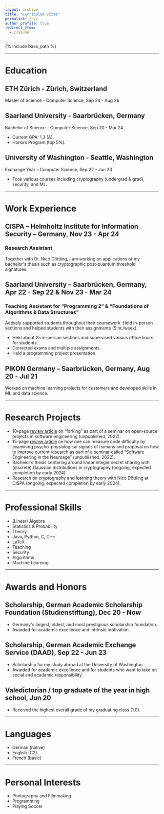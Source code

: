 ```yaml
---
layout: archive
title: "Curriculum Vitae"
permalink: /cv/
author_profile: true
redirect_from:
  - /resume
---
```


{% include base_path %}

---

# Education 
## ETH Zürich - Zürich, Switzerland
Master of Science - Computer Science, Sep 24 - Aug 26

## Saarland University - Saarbrücken, Germany
Bachelor of Science – Computer Science, Sep 20 - Mar 24
* Current GPA: 1,3 (A).
* Honors Program (top 5%).

## University of Washington - Seattle, Washington
Exchange Year – Computer Science, Sep 22 - Jun 23
* Took various courses including cryptography (undergrad & grad), security, and ML.

---

# Work Experience
## CISPA – Helmholtz Institute for Information Security – Germany, Nov 23 - Apr 24
### Research Assistant
Together with Dr. Nico Döttling, I am working on applications of my bachelor's thesis such as cryptographic post-quantum threshold signatures.
## Saarland University – Saarbrücken, Germany, Apr 22 - Sep 22 & Nov 23 - Mar 24
### Teaching Assistant for “Programming 2” & “Foundations of Algorithms & Data Structures”
Actively supported students throughout their coursework. Held in-person sections and helped students with their assignments (5 hr./week). 
* Held about 25 in-person sections and supervised various office hours for students.
* Corrected exams and multiple assignments. 
* Held a programming project presentation.

## PIKON Germany – Saarbrücken, Germany, Aug 20 - Jul 21
Worked on machine learning projects for customers and developed skills in ML and data science. 

---

# Research Projects
* 10-page [review article](http://nibr1609.github.io/files/forks.pdf) on “forking” as part of a seminar on open-source projects in software engineering (unpublished, 2022).
* 15-page [review article](http://nibr1609.github.io/files/codeDifficulty.pdf) on how one can measure code difficulty by examining psycho-physiological signals of humans and proposal on how to improve current research as part of a seminar called “Software Engineering in the Neuroage” (unpublished, 2022).
* Bachelor’s thesis centering around linear integer secret sharing with (discrete) Gaussian distributions in cryptography (ongoing, expected completion by early 2024).
* Research on cryptography and learning theory with Nico Döttling at CISPA (ongoing, expected completion by early 2024).

---

# Professional Skills
 
* (Linear) Algebra
* Statistics & Probability 
* Theory
* Java, Python, C, C++ 
* LaTeX
* Teaching
* Security
* Algorithms
* Machine Learning

---

# Awards and Honors
## Scholarship, German Academic Scholarship Foundation (Studienstiftung), Dec 20 - Now
* Germany's largest, oldest, and most prestigious scholarship foundation. 
* Awarded for academic excellence and intrinsic motivation.

## Scholarship, German Academic Exchange Service (DAAD), Sep 22 - Jun 23
* Scholarship for my study abroad at the University of Washington.
* Awarded for academic excellence and for students who want to take on social and academic responsibility.

## Valedictorian / top graduate of the year in high school, Jun 20
* Received the highest overall grade of my graduating class (1.0).

---

# Languages
 
* German (native)
* English (C2)
* French (basic)

---

# Personal Interests
* Photography and Filmmaking
* Programming
* Playing Soccer

